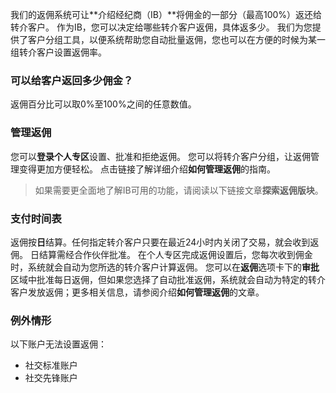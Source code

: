 
我们的返佣系统可让**介绍经纪商（IB）**将佣金的一部分（最高100%）返还给转介客户。 作为IB，您可以决定给哪些转介客户返佣，具体返多少。 我们为您提供了客户分组工具，以便系统帮助您自动批量返佣，您也可以在方便的时候为某一组转介客户设置返佣率。
### **可以给客户返回多少佣金？** ###
返佣百分比可以取0%至100%之间的任意数值。
### **管理返佣** ###
您可以**登录个人专区**设置、批准和拒绝返佣。 您可以将转介客户分组，让返佣管理变得更加方便轻松。 点击链接了解详细介绍**如何管理返佣**的指南。
> 如果需要更全面地了解IB可用的功能，请阅读以下链接文章**探索返佣版块**。
### **支付时间表** ###
返佣按**日**结算。任何指定转介客户只要在最近24小时内关闭了交易，就会收到返佣。 日结算需经合作伙伴批准。
在个人专区完成返佣设置后，您每次收到佣金时，系统就会自动为您所选的转介客户计算返佣。 您可以在**返佣**选项卡下的**审批**区域中批准每日返佣，但如果您选择了自动批准返佣，系统就会自动为特定的转介客户发放返佣；更多相关信息，请参阅介绍**如何管理返佣**的文章。
### **例外情形** ###
以下账户无法设置返佣：
-   社交标准账户
-   社交先锋账户